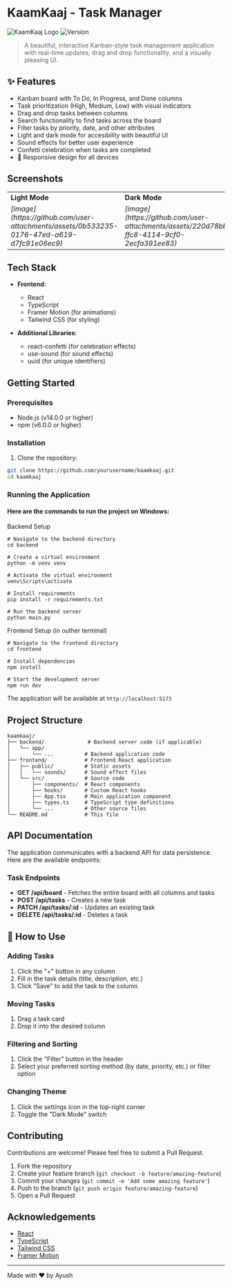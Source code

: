 # KaamKaaj - Task Manager

![KaamKaaj Logo](https://img.shields.io/badge/KaamKaaj-Task%20Manager-purple)
![Version](https://img.shields.io/badge/version-1.0.0-green)

> A beautiful, interactive Kanban-style task management application with real-time updates, drag and drop functionality, and a visually pleasing UI.

## ✨ Features

-  Kanban board with To Do, In Progress, and Done columns
-  Task prioritization (High, Medium, Low) with visual indicators
-  Drag and drop tasks between columns
-  Search functionality to find tasks across the board
-  Filter tasks by priority, date, and other attributes
-  Light and dark mode for accesibility with beautiful UI
-  Sound effects for better user experience
-  Confetti celebration when tasks are completed
- 📱 Responsive design for all devices

## Screenshots

<table>
  <tr>
    <td><strong>Light Mode</strong></td>
    <td><strong>Dark Mode</strong></td>
  </tr>
  <tr>
    <td><em>[image](https://github.com/user-attachments/assets/0b533235-0176-47ed-a619-d7fc91e06ec9)
</em></td>
    <td><em>[image](https://github.com/user-attachments/assets/220d78bb-ffc8-4114-9cf0-2ecfa391ee83)
</em></td>
  </tr>
</table>

## Tech Stack

- **Frontend**:
  - React
  - TypeScript
  - Framer Motion (for animations)
  - Tailwind CSS (for styling)
  
- **Additional Libraries**:
  - react-confetti (for celebration effects)
  - use-sound (for sound effects)
  - uuid (for unique identifiers)

##  Getting Started

### Prerequisites

- Node.js (v14.0.0 or higher)
- npm (v6.0.0 or higher)

### Installation

1. Clone the repository:

```bash
git clone https://github.com/yourusername/kaamkaaj.git
cd kaamkaaj
```

### Running the Application

#### Here are the commands to run the project on Windows:
Backend Setup

```
# Navigate to the backend directory
cd backend

# Create a virtual environment
python -m venv venv

# Activate the virtual environment
venv\Scripts\activate

# Install requirements
pip install -r requirements.txt

# Run the backend server 
python main.py  
```
Frontend Setup (in outher terminal)

```
# Navigate to the frontend directory
cd frontend

# Install dependencies
npm install

# Start the development server
npm run dev
```

The application will be available at `http://localhost:5173`


## Project Structure

```
kaamkaaj/
├── backend/              # Backend server code (if applicable)
│   └── app/             
│       └── ...          # Backend application code
├── frontend/            # Frontend React application
│   ├── public/          # Static assets
│   │   └── sounds/      # Sound effect files
│   └── src/             # Source code
│       ├── components/  # React components
│       ├── hooks/       # Custom React hooks
│       ├── App.tsx      # Main application component
│       ├── types.ts     # TypeScript type definitions
│       └── ...          # Other source files
└── README.md            # This file
```

## API Documentation

The application communicates with a backend API for data persistence. Here are the available endpoints:

### Task Endpoints

- **GET /api/board** - Fetches the entire board with all columns and tasks
- **POST /api/tasks** - Creates a new task
- **PATCH /api/tasks/:id** - Updates an existing task
- **DELETE /api/tasks/:id** - Deletes a task

## 📖 How to Use

### Adding Tasks

1. Click the "+" button in any column
2. Fill in the task details (title, description, etc.)
3. Click "Save" to add the task to the column

### Moving Tasks

1. Drag a task card
2. Drop it into the desired column

### Filtering and Sorting

1. Click the "Filter" button in the header
2. Select your preferred sorting method (by date, priority, etc.) or filter option

### Changing Theme

1. Click the settings icon in the top-right corner
2. Toggle the "Dark Mode" switch

##  Contributing

Contributions are welcome! Please feel free to submit a Pull Request.

1. Fork the repository
2. Create your feature branch (`git checkout -b feature/amazing-feature`)
3. Commit your changes (`git commit -m 'Add some amazing feature'`)
4. Push to the branch (`git push origin feature/amazing-feature`)
5. Open a Pull Request

## Acknowledgements

- [React](https://reactjs.org/)
- [TypeScript](https://www.typescriptlang.org/)
- [Tailwind CSS](https://tailwindcss.com/)
- [Framer Motion](https://www.framer.com/motion/)

---

Made with ❤️ by Ayush
